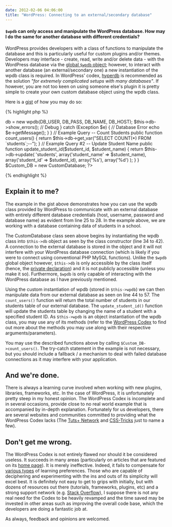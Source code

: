 ```yaml
---
date: 2012-02-06 04:06:00
title: "WordPress: Connecting to an external/secondary database"
---
```


#### `$wpdb` can only access and manipulate the WordPress database. How may I do the same for another database with different credentials?

WordPress provides developers with a class of functions to manipulate the database and this is particularly useful for custom plugins and/or themes. Developers may interface - create, read, write and/or delete data - with the WordPress database via the [global `$wpdb` object](http://codex.wordpress.org/Class_Reference/wpdb); however, to interact with another database (an external/secondary one) a new instantiation of the wpdb class is required. In WordPress' codex, [hyperdb](http://wordpress.org/extend/plugins/hyperdb/) is recommended as the solution _"for extremely complicated setups with many databases"_. If however, you are not too keen on using someone else's plugin it is pretty simple to create your own custom database object using the wpdb class.

<!--more-->

Here is a [gist](https://gist.github.com/MrSaints/8209879) of how you may do so:

{% highlight php %}
<?php
define('DB_HOST', '127.0.0.1');
define('DB_USER', 'root');
define('DB_PASS', 'password');
define('DB_NAME', 'school');

class CustomDatabase
{
    private $db;

    public function __construct() {
        // Connect To Database
        try {
            $this->db = new wpdb(DB_USER, DB_PASS, DB_NAME, DB_HOST);
            $this->db->show_errors(); // Debug
        } catch (Exception $e) {    // Database Error
            echo $e->getMessage();
        }
    }

    // Example Query -- Count Students
    public function count_users() {
        return $this->db->get_var("SELECT COUNT(*) FROM `students`;--");
    }

    // Example Query #2 -- Update Student Name
    public function update_student_id($student_id, $student_name) {
        return $this->db->update(
            'students',
            array('student_name' => $student_name), 
            array('student_id' => $student_id),
            array('%s'), array('%d')
        );
    }
}
$Custom_DB = new CustomDatabase;
?>
{% endhighlight %}


## Explain it to me?

The example in the gist above demonstrates how you can use the wpdb class provided by WordPress to communicate with an external database with entirely different database credentials (host, username, password and database name) as evident from line 25 to 28. In the example above, we are working with a database containing data of students in a school.

The CustomDatabase class seen above begins by instantiating the wpdb class into `$this->db` object as seen by the class constructor (line 34 to 42). A connection to the external database is stored in the object and it will not interfere with your WordPress database connection (which is likely if you were to connect using conventional PHP MySQL functions). Unlike the `$wpdb` global object however, `$this->db` is only accessible by the class itself (hence, the [private declaration](http://www.php.net/manual/en/language.oop5.visibility.php)) and it is not publicly accessible (unless you make it so). Furthermore, `$wpdb` is only capable of interacting with the WordPress database as I have previously mentioned.

Using the custom instantiation of wpdb (stored in `$this->wpdb`) we can then manipulate data from our external database as seen on line 44 to 57\. The `count_users()` function will return the total number of students in our students table of our external database. The `update_student_id()` function will update the students table by changing the name of a student with a specified student ID. As `$this->wpdb` is an object instantiation of the wpdb class, you may use any of its methods (refer to the [WordPress Codex](http://codex.wordpress.org/Class_Reference/wpdb) to find out more about the methods you may use along with their respective arguments/parameters).

You may use the described functions above by calling `$Custom_DB->count_users()`. The try-catch statement in the example is not necessary, but you should include a fallback / a mechanism to deal with failed database connections as it may interfere with your application.


## And we're done.

There is always a learning curve involved when working with new plugins, libraries, frameworks, etc. In the case of WordPress, it is unfortunately pretty steep in my honest opinion. The WordPress Codex is incomplete and in several occasions, provide close to no real world example that is accompanied by in-depth explanation. Fortunately for us developers, there are several websites and communities committed to providing what the WordPress Codex lacks (The [Tuts+ Network](http://wp.tutsplus.com/) and [CSS-Tricks](http://css-tricks.com/snippets/wordpress/) just to name a few).


## Don't get me wrong.

The WordPress Codex is not entirely flawed nor should it be considered useless. It succeeds in many areas (particularly on articles that are featured on its [home page](http://codex.wordpress.org/)). It is merely ineffective. Indeed, it fails to compensate for [various types](http://wp.smashingmagazine.com/2012/07/04/writing-effective-wordpress-documentation/) of learning preferences. Those who are capable of deciphering and experimenting with the ins and outs of its simplicity will excel best. It is definitely not easy to get to grips with initially, but with dozens of resources out there (tutorials, frameworks, plugins, etc) and a strong support network (e.g. [Stack Overflow](http://stackoverflow.com/)), I suppose there is not any real need for the Codex to be heavily revamped and the time saved may be invested in other areas such as improving the overall code base, which the developers are doing a fantastic job at.

As always, feedback and opinions are welcomed.